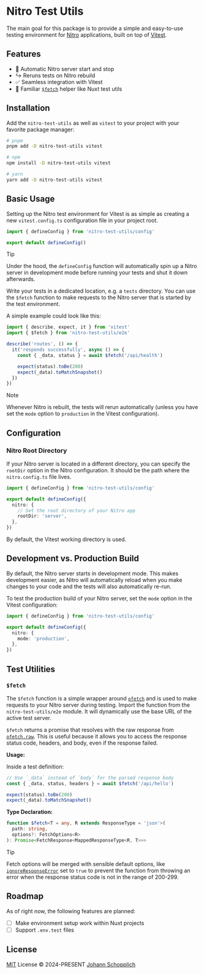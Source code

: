 # Nitro Test Utils

The main goal for this package is to provide a simple and easy-to-use testing environment for [Nitro](https://nitro.unjs.io) applications, built on top of [Vitest](https://vitest.dev).

## Features

- 🚀 Automatic Nitro server start and stop
- ↪️ Reruns tests on Nitro rebuild
- ✅ Seamless integration with Vitest
- 📡 Familiar [`$fetch`](#fetch) helper like Nuxt test utils

## Installation

Add the `nitro-test-utils` as well as `vitest` to your project with your favorite package manager:

```bash
# pnpm
pnpm add -D nitro-test-utils vitest

# npm
npm install -D nitro-test-utils vitest

# yarn
yarn add -D nitro-test-utils vitest
```

## Basic Usage

Setting up the Nitro test environment for Vitest is as simple as creating a new `vitest.config.ts` configuration file in your project root.

```ts
import { defineConfig } from 'nitro-test-utils/config'

export default defineConfig()
```

> [!TIP]
> Under the hood, the `defineConfig` function will automatically spin up a Nitro server in development mode before running your tests and shut it down afterwards.

Write your tests in a dedicated location, e.g. a `tests` directory. You can use the `$fetch` function to make requests to the Nitro server that is started by the test environment.

A simple example could look like this:

```ts
import { describe, expect, it } from 'vitest'
import { $fetch } from 'nitro-test-utils/e2e'

describe('routes', () => {
  it('responds successfully', async () => {
    const { _data, status } = await $fetch('/api/health')

    expect(status).toBe(200)
    expect(_data).toMatchSnapshot()
  })
})
```

> [!NOTE]
> Whenever Nitro is rebuilt, the tests will rerun automatically (unless you have set the `mode` option to `production` in the Vitest configuration).

## Configuration

### Nitro Root Directory

If your Nitro server is located in a different directory, you can specify the `rootDir` option in the Nitro configuration. It should be the path where the `nitro.config.ts` file lives.

```ts
import { defineConfig } from 'nitro-test-utils/config'

export default defineConfig({
  nitro: {
    // Set the root directory of your Nitro app
    rootDir: 'server',
  },
})
```

By default, the Vitest working directory is used.

## Development vs. Production Build

By default, the Nitro server starts in development mode. This makes development easier, as Nitro will automatically reload when you make changes to your code and the tests will also automatically re-run.

To test the production build of your Nitro server, set the `mode` option in the Vitest configuration:

```ts
import { defineConfig } from 'nitro-test-utils/config'

export default defineConfig({
  nitro: {
    mode: 'production',
  },
})
```

## Test Utilities

### `$fetch`

The `$fetch` function is a simple wrapper around [`ofetch`](https://github.com/unjs/ofetch) and is used to make requests to your Nitro server during testing. Import the function from the `nitro-test-utils/e2e` module. It will dynamically use the base URL of the active test server.

`$fetch` returns a promise that resolves with the raw response from [`ofetch.raw`](https://github.com/unjs/ofetch?tab=readme-ov-file#-access-to-raw-response). This is useful because it allows you to access the response status code, headers, and body, even if the response failed.

**Usage:**

Inside a test definition:

```ts
// Use `_data` instead of `body` for the parsed response body
const { _data, status, headers } = await $fetch('/api/hello')

expect(status).toBe(200)
expect(_data).toMatchSnapshot()
```

**Type Declaration:**

```ts
function $fetch<T = any, R extends ResponseType = 'json'>(
  path: string,
  options?: FetchOptions<R>
): Promise<FetchResponse<MappedResponseType<R, T>>>
```

> [!TIP]
> Fetch options will be merged with sensible default options, like [`ignoreResponseError`](https://github.com/unjs/ofetch?tab=readme-ov-file#%EF%B8%8F-handling-errors) set to `true` to prevent the function from throwing an error when the response status code is not in the range of 200-299.

## Roadmap

As of right now, the following features are planned:

- [ ] Make environment setup work within Nuxt projects
- [ ] Support `.env.test` files

## License

[MIT](./LICENSE) License © 2024-PRESENT [Johann Schopplich](https://github.com/johannschopplich)
